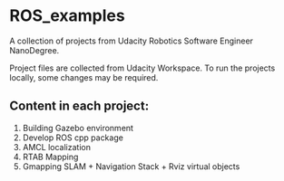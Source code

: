 # ROS_examples
A collection of projects from Udacity Robotics Software Engineer NanoDegree. 

Project files are collected from Udacity Workspace. To run the projects locally, some changes may be required.

## Content in each project:
1. Building Gazebo environment
2. Develop ROS cpp package 
3. AMCL localization
4. RTAB Mapping
5. Gmapping SLAM + Navigation Stack + Rviz virtual objects


